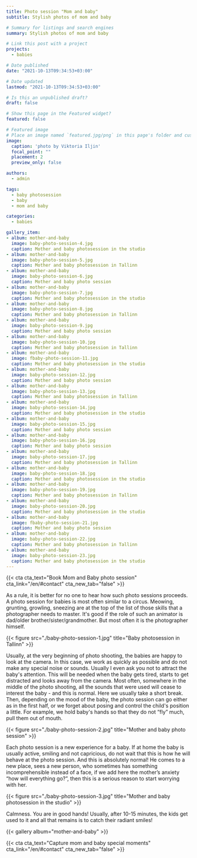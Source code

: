 ```yaml
---
title: Photo session "Mom and baby"
subtitle: Stylish photos of mom and baby

# Summary for listings and search engines
summary: Stylish photos of mom and baby

# Link this post with a project
projects: 
  - babies

# Date published
date: "2021-10-13T09:34:53+03:00"

# Date updated
lastmod: "2021-10-13T09:34:53+03:00"

# Is this an unpublished draft?
draft: false

# Show this page in the Featured widget?
featured: false

# Featured image
# Place an image named `featured.jpg/png` in this page's folder and customize its options here.
image:
  caption: 'photo by Viktoria Iljin'
  focal_point: ""
  placement: 2
  preview_only: false

authors:
  - admin

tags:
  - baby photosession
  - baby
  - mom and baby

categories:
  - babies

gallery_item:
- album: mother-and-baby
  image: baby-photo-session-4.jpg
  caption: Mother and baby photosession in the studio
- album: mother-and-baby
  image: baby-photo-session-5.jpg
  caption: Mother and baby photosession in Tallinn
- album: mother-and-baby
  image: baby-photo-session-6.jpg
  caption: Mother and baby photo session
- album: mother-and-baby
  image: baby-photo-session-7.jpg
  caption: Mother and baby photosession in the studio
- album: mother-and-baby
  image: baby-photo-session-8.jpg
  caption: Mother and baby photosession in Tallinn
- album: mother-and-baby
  image: baby-photo-session-9.jpg
  caption: Mother and baby photo session
- album: mother-and-baby
  image: baby-photo-session-10.jpg
  caption: Mother and baby photosession in Tallinn
- album: mother-and-baby
  image: fbaby-photo-session-11.jpg
  caption: Mother and baby photosession in the studio
- album: mother-and-baby
  image: baby-photo-session-12.jpg
  caption: Mother and baby photo session 
- album: mother-and-baby
  image: baby-photo-session-13.jpg
  caption: Mother and baby photosession in Tallinn
- album: mother-and-baby
  image: baby-photo-session-14.jpg
  caption: Mother and baby photosession in the studio
- album: mother-and-baby
  image: baby-photo-session-15.jpg
  caption: Mother and baby photo session
- album: mother-and-baby
  image: baby-photo-session-16.jpg
  caption: Mother and baby photo session
- album: mother-and-baby
  image: baby-photo-session-17.jpg
  caption: Mother and baby photosession in Tallinn
- album: mother-and-baby
  image: baby-photo-session-18.jpg
  caption: Mother and baby photosession in the studio
- album: mother-and-baby
  image: baby-photo-session-19.jpg
  caption: Mother and baby photosession in Tallinn
- album: mother-and-baby
  image: baby-photo-session-20.jpg
  caption: Mother and baby photosession in the studio
- album: mother-and-baby
  image: fbaby-photo-session-21.jpg
  caption: Mother and baby photo session
- album: mother-and-baby
  image: baby-photo-session-22.jpg
  caption: Mother and baby photosession in Tallinn
- album: mother-and-baby
  image: baby-photo-session-23.jpg
  caption: Mother and baby photosession in the studio
---
```

{{< cta cta_text="Book Mom and Baby photo session" cta_link="/en/#contact" cta_new_tab="false" >}}

As a rule, it is better for no one to hear how such photo sessions proceeds. A photo session for babies is most often similar to a circus. Meowing, grunting, growling, sneezing are at the top of the list of those skills that a photographer needs to master. It's good if the role of such an animator is dad/older brother/sister/grandmother. But most often it is the photographer himself.

{{< figure src="./baby-photo-session-1.jpg" title="Baby photosession in Tallinn" >}}

Usually, at the very beginning of photo shooting, the babies are happy to look at the camera. In this case, we work as quickly as possible and do not make any special noise or  sounds. Usually I even ask you not to attract the baby's attention. This will be needed when the baby gets tired, starts to get distracted and looks away from the camera.
Most often, somewhere in the middle of the photo shooting, all the sounds that were used will cease to interest the baby - and this is normal. Here we usually take a short break.
Then, depending on the mood of the baby, the photo session can go either as in the first half, or we forget about posing and control the child's position a little. For example, we hold baby's hands so that they do not “fly” much, pull them out of mouth.

{{< figure src="./baby-photo-session-2.jpg" title="Mother and baby photo session" >}}

Each photo session is a new experience for a baby. If at home the baby is usually active, smiling and not capricious, do not wait that this is how he will behave at the photo session. And this is absolutely normal! He comes to a new place, sees a new person, who sometimes has something incomprehensible instead of a face, if we add here the mother’s anxiety “how will everything go?”, then this is a serious reason to start worrying with her.

{{< figure src="./baby-photo-session-3.jpg" title="Mother and baby photosession in the studio" >}}

Calmness. You are in good hands! Usually, after 10-15 minutes, the kids get used to it and all that remains is to catch their radiant smiles!

{{< gallery album="mother-and-baby" >}}

{{< cta cta_text="Capture mom and baby special moments" cta_link="/en/#contact" cta_new_tab="false" >}}